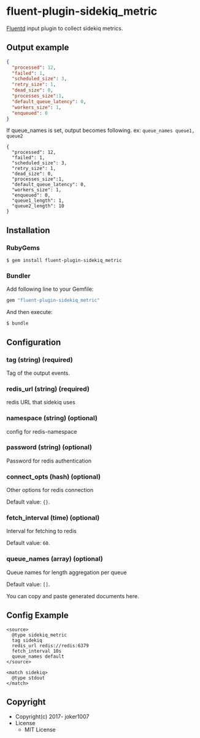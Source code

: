 # fluent-plugin-sidekiq_metric

[Fluentd](http://fluentd.org/) input plugin to collect sidekiq metrics.

## Output example

```json
{
  "processed": 12,
  "failed": 1,
  "scheduled_size": 3,
  "retry_size": 1,
  "dead_size": 0,
  "processes_size":1,
  "default_queue_latency": 0,
  "workers_size": 1,
  "enqueued": 0
}
```

If queue_names is set, output becomes following.
ex: `queue_names queue1, queue2`

```
{
  "processed": 12,
  "failed": 1,
  "scheduled_size": 3,
  "retry_size": 1,
  "dead_size": 0,
  "processes_size":1,
  "default_queue_latency": 0,
  "workers_size": 1,
  "enqueued": 0,
  "queue1_length": 1,
  "queue2_length": 10
}
```

## Installation

### RubyGems

```
$ gem install fluent-plugin-sidekiq_metric
```

### Bundler

Add following line to your Gemfile:

```ruby
gem "fluent-plugin-sidekiq_metric"
```

And then execute:

```
$ bundle
```

## Configuration

### tag (string) (required)

Tag of the output events.

### redis_url (string) (required)

redis URL that sidekiq uses

### namespace (string) (optional)

config for redis-namespace

### password (string) (optional)

Password for redis authentication

### connect_opts (hash) (optional)

Other options for redis connection

Default value: `{}`.

### fetch_interval (time) (optional)

Interval for fetching to redis

Default value: `60`.

### queue_names (array) (optional)

Queue names for length aggregation per queue

Default value: `[]`.

You can copy and paste generated documents here.

## Config Example

```
<source>
  @type sidekiq_metric
  tag sidekiq
  redis_url redis://redis:6379
  fetch_interval 10s
  queue_names default
</source>

<match sidekiq>
  @type stdout
</match>
```

## Copyright

* Copyright(c) 2017- joker1007
* License
  * MIT License
